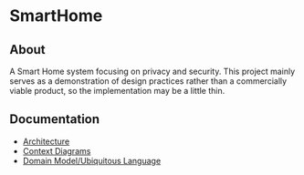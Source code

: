# SmartHome

## About

A Smart Home system focusing on privacy and security. This project mainly serves as a demonstration of design practices rather than a commercially viable product, so the implementation may be a little thin.

## Documentation

- [Architecture](./Documentation/architecture.md)
- [Context Diagrams](./Documentation/c4-diagrams.md)
- [Domain Model/Ubiquitous Language](./Documentation/domain-model.md)
